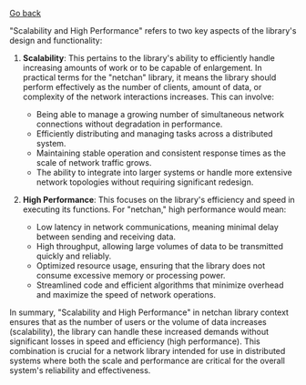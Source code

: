 [Go back](/wiki/v1-plan.md#general-goals-and-principles)

"Scalability and High Performance" refers to two key aspects of the library's design and functionality:

1. **Scalability**: This pertains to the library's ability to efficiently handle increasing amounts of work or to be capable of enlargement. In practical terms for the "netchan" library, it means the library should perform effectively as the number of clients, amount of data, or complexity of the network interactions increases. This can involve:
   - Being able to manage a growing number of simultaneous network connections without degradation in performance.
   - Efficiently distributing and managing tasks across a distributed system.
   - Maintaining stable operation and consistent response times as the scale of network traffic grows.
   - The ability to integrate into larger systems or handle more extensive network topologies without requiring significant redesign.

2. **High Performance**: This focuses on the library's efficiency and speed in executing its functions. For "netchan," high performance would mean:
   - Low latency in network communications, meaning minimal delay between sending and receiving data.
   - High throughput, allowing large volumes of data to be transmitted quickly and reliably.
   - Optimized resource usage, ensuring that the library does not consume excessive memory or processing power.
   - Streamlined code and efficient algorithms that minimize overhead and maximize the speed of network operations.

In summary, "Scalability and High Performance" in netchan library context ensures that as the number of users or the volume of data increases (scalability), the library can handle these increased demands without significant losses in speed and efficiency (high performance). This combination is crucial for a network library intended for use in distributed systems where both the scale and performance are critical for the overall system's reliability and effectiveness.
